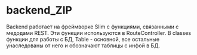 # backend_ZIP
Backend работает на фреймворке Slim с функциями, связанными с медодами REST.
Эти функции используются в RouteController.
В classes функции для работы с БД, Table - основной, все остальные унаследованы от него и обозначают таблицы с инфой в БД.
